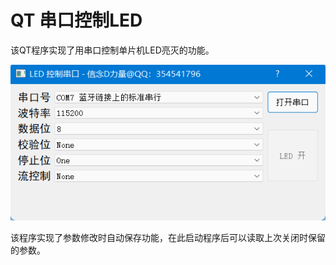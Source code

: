 # QT 串口控制LED

该QT程序实现了用串口控制单片机LED亮灭的功能。

![QT LED控制](./qt-led.png)

该程序实现了参数修改时自动保存功能，在此启动程序后可以读取上次关闭时保留的参数。